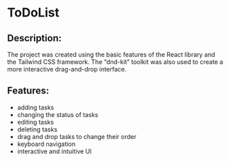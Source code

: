 # ToDoList

## Description:
The project was created using the basic features of the React library and the Tailwind CSS framework.
The “dnd-kit” toolkit was also used to create a more interactive drag-and-drop interface.

## Features:
- adding tasks
- changing the status of tasks
- editing tasks
- deleting tasks
- drag and drop tasks to change their order
- keyboard navigation
- interactive and intuitive UI